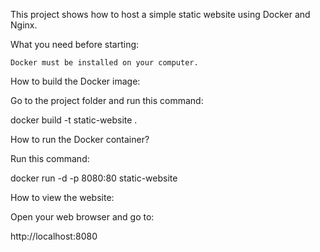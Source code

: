 This project shows how to host a simple static website using Docker and Nginx.

What you need before starting:

    Docker must be installed on your computer.

How to build the Docker image:

Go to the project folder and run this command:

docker build -t static-website .

How to run the Docker container?

Run this command:

docker run -d -p 8080:80 static-website

How to view the website:

Open your web browser and go to:

http://localhost:8080
